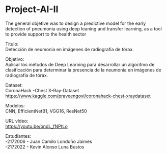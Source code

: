 # Project-AI-II

The general objetive was to design a predictive model for the early detection of pneumonia using deep leaning and transfer learning, as a tool to provide support to the health sector

Título:\
Detección de neumonía en imágenes de radiografía de tórax.

Objetivo:\
Aplicar los métodos de Deep Learning para desarrollar un algoritmo de clasificación para determinar la presencia de la neumonía en imágenes de radiografía de tórax.

Dataset:\
CoronaHack -Chest X-Ray-Dataset\
https://www.kaggle.com/praveengovi/coronahack-chest-xraydataset

Modelos:\
CNN, EfficientNetB1, VGG16, ResNet50

URL vídeo:\
https://youtu.be/ondL_fNPtLo

Estudiantes:\
-2172006 - Juan Camilo Londoño Jaimes\
-2172022 - Kevin Alonso Luna Bustos
